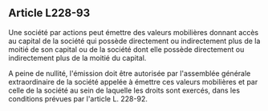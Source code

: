 Article L228-93
----
Une société par actions peut émettre des valeurs mobilières donnant accès au
capital de la société qui possède directement ou indirectement plus de la moitié
de son capital ou de la société dont elle possède directement ou indirectement
plus de la moitié du capital.

A peine de nullité, l'émission doit être autorisée par l'assemblée générale
extraordinaire de la société appelée à émettre ces valeurs mobilières et par
celle de la société au sein de laquelle les droits sont exercés, dans les
conditions prévues par l'article L. 228-92.
